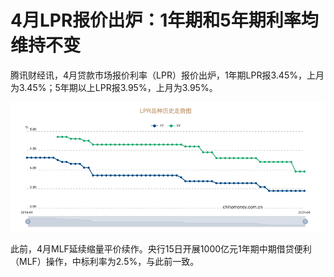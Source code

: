 # 4月LPR报价出炉：1年期和5年期利率均维持不变

腾讯财经讯，4月贷款市场报价利率（LPR）报价出炉，1年期LPR报3.45%，上月为3.45%；5年期以上LPR报3.95%，上月为3.95%。

![d379e6c5dda8077f68c74d332980e5c9.jpg](https://raw.githubusercontent.com/qqhsx/qqnews_image/main/2024/04/22/4月LPR报价出炉：1年期和5年期利率均维持不变/d379e6c5dda8077f68c74d332980e5c9.jpg)

此前，4月MLF延续缩量平价续作。央行15日开展1000亿元1年期中期借贷便利（MLF）操作，中标利率为2.5%，与此前一致。

